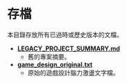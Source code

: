 # 存檔

本目錄存放所有已過時或歷史版本的文檔。

- **[LEGACY_PROJECT_SUMMARY.md](./LEGACY_PROJECT_SUMMARY.md)**
  - 舊的專案摘要。
- **[game_design_original.txt](./game_design_original.txt)**
  - 原始的遊戲設計腦力激盪文字檔。
